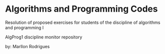 # Algorithms and Programming Codes

Resolution of proposed exercises for students of the discipline of algorithms and programming I

AlgProg1 discipline monitor repository

by: Marllon Rodrigues
